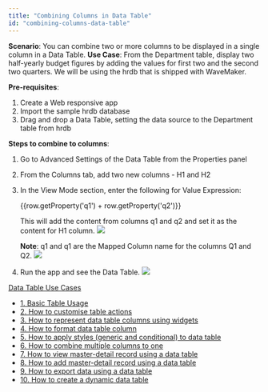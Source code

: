 ```yaml
---
title: "Combining Columns in Data Table"
id: "combining-columns-data-table"
---
```


**Scenario**: You can combine two or more columns to be displayed in a single column in a Data Table. **Use Case**: From the Department table, display two half-yearly budget figures by adding the values for first two and the second two quarters. We will be using the hrdb that is shipped with WaveMaker.

**Pre-requisites**:

1. Create a Web responsive app
2. Import the sample hrdb database
3. Drag and drop a Data Table, setting the data source to the Department table from hrdb

**Steps to combine to columns**:

1. Go to Advanced Settings of the Data Table from the Properties panel
2. From the Columns tab, add two new columns - H1 and H2
3. In the View Mode section, enter the following for Value Expression:
    
    {{row.getProperty('q1') + row.getProperty('q2')}}
    
    This will add the content from columns q1 and q2 and set it as the content for H1 column. [![](/learn/assets/dt_ve_1.png)](/learn/assets/dt_ve_1.png)
    
    **Note**: q1 and q1 are the Mapped Column name for the columns Q1 and Q2. [![](/learn/assets/dt_ve_2.png)](/learn/assets/dt_ve_2.png)
4. Run the app and see the Data Table. [![](/learn/assets/dt_ve_3.png)](/learn/assets/dt_ve_3.png)

[Data Table Use Cases](/learn/app-development/widgets/datalive/datatable/data-table-use-cases/)

- [1\. Basic Table Usage](/learn/app-development/widgets/datalive/datatable/data-table-basic-usage/)
- [2\. How to customise table actions](/learn/how-tos/data-table-actions/)
- [3\. How to represent data table columns using widgets](/learn/how-tos/data-table-widget-representations/)
- [4\. How to format data table column](/learn/how-tos/data-table-format/)
- [5\. How to apply styles (generic and conditional) to data table](/learn/how-tos/data-table-styling/)
- [6\. How to combine multiple columns to one](/learn/how-tos/combining-columns-data-table/)
- [7\. How to view master-detail record using a data table](/learn/how-tos/view-master-detail-data-records-using-data-table/)
- [8\. How to add master-detail record using a data table](/learn/how-tos/add-master-detail-records-using-data-table/)
- [9\. How to export data using a data table](/learn/how-tos/export-data-data-table/)
- [10\. How to create a dynamic data table](/learn/how-tos/dynamic-data-tables/)

